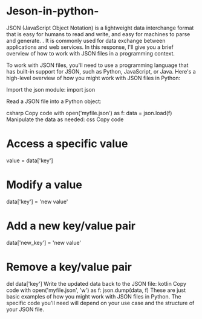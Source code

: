 # Jeson-in-python-
JSON (JavaScript Object Notation) is a lightweight data interchange format that is easy for humans to read and write, and easy for machines to parse and generate. 
. It is commonly used for data exchange between applications and web services. In this response, I'll give you a brief overview of how to work with JSON files in a programming context.

To work with JSON files, you'll need to use a programming language that has built-in support for JSON, such as Python, JavaScript, or Java. Here's a high-level overview of how you might work with JSON files in Python:

Import the json module: import json

Read a JSON file into a Python object:

csharp
Copy code
with open('myfile.json') as f:
    data = json.load(f)
Manipulate the data as needed:
css
Copy code
# Access a specific value
value = data['key']

# Modify a value
data['key'] = 'new value'

# Add a new key/value pair
data['new_key'] = 'new value'

# Remove a key/value pair
del data['key']
Write the updated data back to the JSON file:
kotlin
Copy code
with open('myfile.json', 'w') as f:
    json.dump(data, f)
These are just basic examples of how you might work with JSON files in Python. The specific code you'll need will depend on your use case and the structure of your JSON file.
